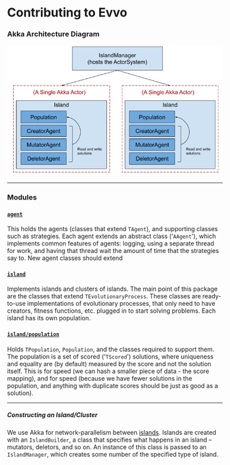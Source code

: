 # Contributing to Evvo

### Akka Architecture Diagram
![Akka Architecture Overview](./Island%20Cluster%20Architecture.png)

-------------------------------------------------------------------------------
### Modules
#### [`agent`](./src/main/scala/com/evvo/agent/)
This holds the agents (classes that extend `TAgent`), and supporting classes such as strategies. Each agent extends an abstract class ('`AAgent`'), which  implements common features of agents: logging, using a separate thread for work, and having that thread wait the amount of time that the strategies say to. New agent classes should extend 

#### [`island`](./src/main/scala/com/evvo/island/)
Implements islands and clusters of islands. The main point of this package are the classes that extend `TEvolutionaryProcess`. These classes are ready-to-use implementations of evolutionary processes, that only need to have creators, fitness functions, etc. plugged in to start solving problems. Each island has its own population.

#### [`island/population`](src/main/scala/com/evvo/island/population/)
Holds `TPopulation`, `Population`, and the classes required to support them. The population is a set of scored ('`TScored`') solutions, where uniqueness and equality are (by default) measured by the score and not the solution itself. This is for speed (we can hash a smaller piece of data - the score mapping), and for speed (because we have fewer solutions in the population, and anything with duplicate scores should be just as good as a solution).


-------------------------------------------------------------------------------
##### Constructing an Island/Cluster
We use Akka for network-parallelism between [islands](../README.md#terminology). Islands are created with an `IslandBuilder`, a class that specifies what happens in an island – mutators, deletors, and so on. An instance of this class is passed to an `IslandManager`, which creates some number of the specified type of island. 

